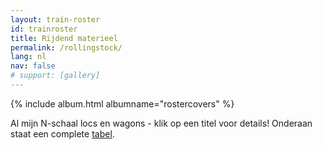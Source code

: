 ```yaml
---
layout: train-roster
id: trainroster
title: Rijdend materieel
permalink: /rollingstock/
lang: nl
nav: false
# support: [gallery]
---
```


<!-- simply so (by Jimmy_Xiao) -->
{% include album.html albumname="rostercovers" %}

Al mijn N-schaal locs en wagons - klik op een titel voor details!
Onderaan staat een complete [tabel](#table).
